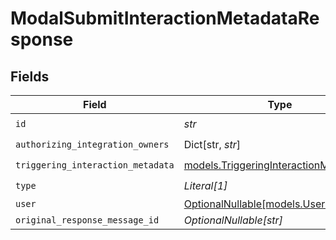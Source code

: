 # ModalSubmitInteractionMetadataResponse


## Fields

| Field                                                                              | Type                                                                               | Required                                                                           | Description                                                                        |
| ---------------------------------------------------------------------------------- | ---------------------------------------------------------------------------------- | ---------------------------------------------------------------------------------- | ---------------------------------------------------------------------------------- |
| `id`                                                                               | *str*                                                                              | :heavy_check_mark:                                                                 | N/A                                                                                |
| `authorizing_integration_owners`                                                   | Dict[str, *str*]                                                                   | :heavy_check_mark:                                                                 | N/A                                                                                |
| `triggering_interaction_metadata`                                                  | [models.TriggeringInteractionMetadata](../models/triggeringinteractionmetadata.md) | :heavy_check_mark:                                                                 | N/A                                                                                |
| `type`                                                                             | *Literal[1]*                                                                       | :heavy_check_mark:                                                                 | N/A                                                                                |
| `user`                                                                             | [OptionalNullable[models.UserResponse]](../models/userresponse.md)                 | :heavy_minus_sign:                                                                 | N/A                                                                                |
| `original_response_message_id`                                                     | *OptionalNullable[str]*                                                            | :heavy_minus_sign:                                                                 | N/A                                                                                |